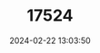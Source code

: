 ---
title: "17524"
category: "Platymantis banahao"
draft: false
date: 2024-02-22 13:03:50
languages:
  English: ["Banahao Forest Frog"]
---